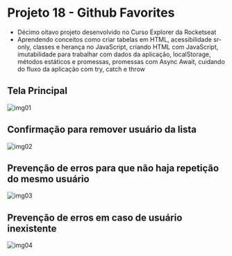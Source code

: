 # Projeto 18 - Github Favorites

* Décimo oitavo projeto desenvolvido no Curso Explorer da Rocketseat
* Aprendendo conceitos como criar tabelas em HTML, acessibilidade sr-only, classes e herança no JavaScript, criando HTML com JavaScript, imutabilidade para trabalhar com dados da aplicação, localStorage, métodos estáticos e promessas, promessas com Async Await, cuidando do fluxo da aplicação com try, catch e throw

## Tela Principal
![img01](https://user-images.githubusercontent.com/108941318/211626722-4e9e9e1e-57be-49fb-bc68-cf4c63889c5f.png)

## Confirmação para remover usuário da lista
![img02](https://user-images.githubusercontent.com/108941318/211626803-04e96ee5-9ff4-4c4e-a30e-9c04eb3b4ae3.png)

## Prevenção de erros para que não haja repetição do mesmo usuário
![img03](https://user-images.githubusercontent.com/108941318/211626988-3dc4883c-7b6b-48e7-a318-6541aa73b8b3.png)


## Prevenção de erros em caso de usuário inexistente
![img04](https://user-images.githubusercontent.com/108941318/211627098-bd7fe245-be4a-4d89-a7d2-884bbc778314.png)
